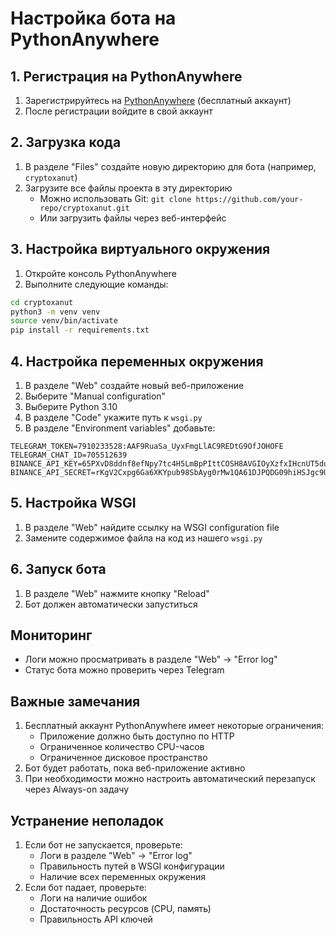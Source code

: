 # Настройка бота на PythonAnywhere

## 1. Регистрация на PythonAnywhere
1. Зарегистрируйтесь на [PythonAnywhere](https://www.pythonanywhere.com/) (бесплатный аккаунт)
2. После регистрации войдите в свой аккаунт

## 2. Загрузка кода
1. В разделе "Files" создайте новую директорию для бота (например, `cryptoxanut`)
2. Загрузите все файлы проекта в эту директорию
   - Можно использовать Git: `git clone https://github.com/your-repo/cryptoxanut.git`
   - Или загрузить файлы через веб-интерфейс

## 3. Настройка виртуального окружения
1. Откройте консоль PythonAnywhere
2. Выполните следующие команды:
```bash
cd cryptoxanut
python3 -m venv venv
source venv/bin/activate
pip install -r requirements.txt
```

## 4. Настройка переменных окружения
1. В разделе "Web" создайте новый веб-приложение
2. Выберите "Manual configuration"
3. Выберите Python 3.10
4. В разделе "Code" укажите путь к `wsgi.py`
5. В разделе "Environment variables" добавьте:
```
TELEGRAM_TOKEN=7910233528:AAF9RuaSa_UyxFmgLlAC9REDtG9OfJOHOFE
TELEGRAM_CHAT_ID=705512639
BINANCE_API_KEY=65PXvD8ddnf8efNpy7tc4H5LmBpPIttCOSH8AVGIOyXzfxIHcnUT5duhlnjbVw0d
BINANCE_API_SECRET=rKgV2Cxpg6Ga6XKYpub98SbAyg0rMw1QA61DJPQDG09hiHSJgc9UwqSqnqwXkkCf
```

## 5. Настройка WSGI
1. В разделе "Web" найдите ссылку на WSGI configuration file
2. Замените содержимое файла на код из нашего `wsgi.py`

## 6. Запуск бота
1. В разделе "Web" нажмите кнопку "Reload"
2. Бот должен автоматически запуститься

## Мониторинг
- Логи можно просматривать в разделе "Web" -> "Error log"
- Статус бота можно проверить через Telegram

## Важные замечания
1. Бесплатный аккаунт PythonAnywhere имеет некоторые ограничения:
   - Приложение должно быть доступно по HTTP
   - Ограниченное количество CPU-часов
   - Ограниченное дисковое пространство
2. Бот будет работать, пока веб-приложение активно
3. При необходимости можно настроить автоматический перезапуск через Always-on задачу

## Устранение неполадок
1. Если бот не запускается, проверьте:
   - Логи в разделе "Web" -> "Error log"
   - Правильность путей в WSGI конфигурации
   - Наличие всех переменных окружения
2. Если бот падает, проверьте:
   - Логи на наличие ошибок
   - Достаточность ресурсов (CPU, память)
   - Правильность API ключей 